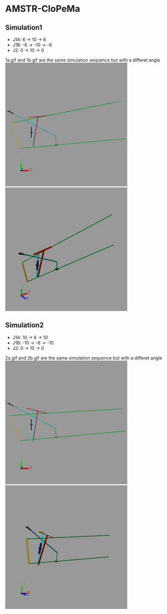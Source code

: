 # AMSTR-CloPeMa

## Simulation1
- J1A: 6 -> 10 -> 6
- J1B: -6 -> -10 -> -6
- J2: 0 -> 10 -> 0

1a.gif and 1b.gif are the same simulation sequence but with a differet angle
![](1a.gif)
![](1b.gif)

## Simulation2
- J1A: 10 -> 6 -> 10
- J1B: -10 -> -6 -> -10
- J2: 0 -> 10 -> 0

2a.gif and 2b.gif are the same simulation sequence but with a differet angle
![](2a.gif)
![](2b.gif)
